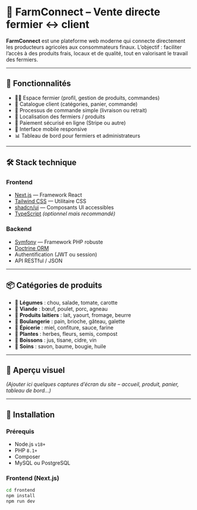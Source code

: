 # 🌾 FarmConnect – Vente directe fermier ↔ client

**FarmConnect** est une plateforme web moderne qui connecte directement les producteurs agricoles aux consommateurs finaux. L’objectif : faciliter l’accès à des produits frais, locaux et de qualité, tout en valorisant le travail des fermiers.

---

## 🚀 Fonctionnalités

- 🧑‍🌾 Espace fermier (profil, gestion de produits, commandes)
- 🛒 Catalogue client (catégories, panier, commande)
- 🔄 Processus de commande simple (livraison ou retrait)
- 📍 Localisation des fermiers / produits
- 🧾 Paiement sécurisé en ligne (Stripe ou autre)
- 📱 Interface mobile responsive
- 📊 Tableau de bord pour fermiers et administrateurs

---

## 🛠️ Stack technique

### Frontend

- [Next.js](https://nextjs.org/) — Framework React
- [Tailwind CSS](https://tailwindcss.com/) — Utilitaire CSS
- [shadcn/ui](https://ui.shadcn.com/) — Composants UI accessibles
- [TypeScript](https://www.typescriptlang.org/) *(optionnel mais recommandé)*

### Backend

- [Symfony](https://symfony.com/) — Framework PHP robuste
- [Doctrine ORM](https://www.doctrine-project.org/)
- Authentification (JWT ou session)
- API RESTful / JSON

---

## 📦 Catégories de produits

- 🥬 **Légumes** : chou, salade, tomate, carotte
- 🍗 **Viande** : bœuf, poulet, porc, agneau
- 🧀 **Produits laitiers** : lait, yaourt, fromage, beurre
- 🥖 **Boulangerie** : pain, brioche, gâteau, galette
- 🍯 **Épicerie** : miel, confiture, sauce, farine
- 🌱 **Plantes** : herbes, fleurs, semis, compost
- 🍷 **Boissons** : jus, tisane, cidre, vin
- 🧼 **Soins** : savon, baume, bougie, huile

---

## 📸 Aperçu visuel

*(Ajouter ici quelques captures d’écran du site – accueil, produit, panier, tableau de bord...)*

---

## 🔧 Installation

### Prérequis

- Node.js `v18+`
- PHP `8.1+`
- Composer
- MySQL ou PostgreSQL

### Frontend (Next.js)

```bash
cd frontend
npm install
npm run dev
